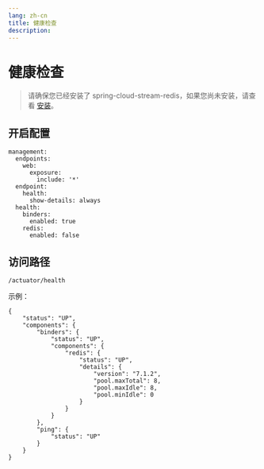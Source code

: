 ```yaml
---
lang: zh-cn
title: 健康检查
description: 
---
```


# 健康检查

> 请确保您已经安装了 spring-cloud-stream-redis，如果您尚未安装，请查看 [安装](install.md)。

## 开启配置

```yaml:no-line-numbers
management:
  endpoints:
    web:
      exposure:
        include: '*'
  endpoint:
    health:
      show-details: always
  health:
    binders:
      enabled: true
    redis:
      enabled: false
```

## 访问路径

`/actuator/health`

示例：

```json:no-line-numbers
{
    "status": "UP",
    "components": {
        "binders": {
            "status": "UP",
            "components": {
                "redis": {
                    "status": "UP",
                    "details": {
                        "version": "7.1.2",
                        "pool.maxTotal": 8,
                        "pool.maxIdle": 8,
                        "pool.minIdle": 0
                    }
                }
            }
        },
        "ping": {
            "status": "UP"
        }
    }
}
```
